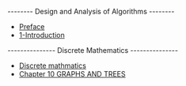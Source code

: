 -------- Design and Analysis of Algorithms --------

* [Preface](./docs/design_and_analysis_of_lgorithms/Preface.md)
* [1-Introduction](./docs/design_and_analysis_of_lgorithms/1_Introduction.md)

--------------- Discrete Mathematics ---------------

* [Discrete mathmatics](./docs/discrete_mathmatics/discrete_mathmatics.md)
* [Chapter 10 GRAPHS AND TREES](./docs/discrete_mathmatics/Chapter_10_GRAPHS_AND_TREES.md)